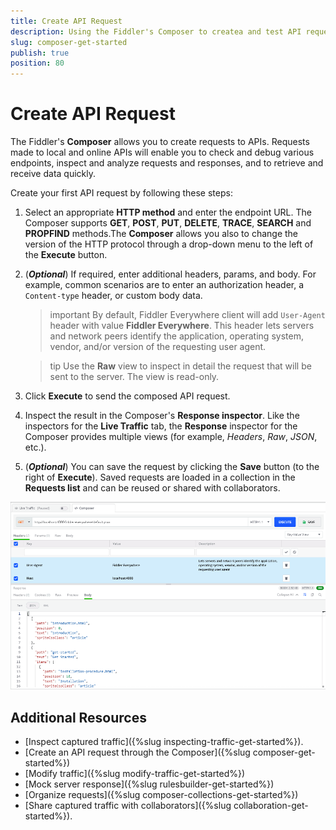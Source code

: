 ```yaml
---
title: Create API Request
description: Using the Fiddler's Composer to createa and test API requests
slug: composer-get-started
publish: true
position: 80
---
```


# Create API Request

The Fiddler's **Composer** allows you to create requests to APIs. Requests made to local and online APIs will enable you to check and debug various endpoints, inspect and analyze requests and responses, and to retrieve and receive data quickly.

Create your first API request by following these steps:

1. Select an appropriate **HTTP method** and enter the endpoint URL. The Composer supports **GET**, **POST**, **PUT**, **DELETE**, **TRACE**, **SEARCH** and **PROPFIND** methods.The **Composer** allows you also to change the version of the HTTP protocol through a drop-down menu to the left of the **Execute** button.

2. (**_Optional_**) If required, enter additional headers, params, and body. For example, common scenarios are to enter an authorization header, a `Content-type` header, or custom body data. 

    >important By default, Fiddler Everywhere client will add `User-Agent` header with value __Fiddler Everywhere__. This header lets servers and network peers identify the application, operating system, vendor, and/or version of the requesting user agent.

    >tip Use the **Raw** view to inspect in detail the request that will be sent to the server. The view is read-only.

3. Click **Execute** to send the composed API request.

4. Inspect the result in the Composer's **Response inspector**. Like the inspectors for the **Live Traffic** tab, the **Response** inspector for the Composer provides multiple views (for example, *Headers*, *Raw*, *JSON*, etc.).

5. (**_Optional_**) You can save the request by clicking the **Save** button (to the right of **Execute**). Saved requests are loaded in a collection in the **Requests list** and can be reused or shared with collaborators.

![Creating API request](../images/composer/create-api-request.png)

## Additional Resources

- [Inspect captured traffic]({%slug inspecting-traffic-get-started%}).
- [Create an API request through the Composer]({%slug composer-get-started%})
- [Modify traffic]({%slug modify-traffic-get-started%})
- [Mock server response]({%slug rulesbuilder-get-started%})
- [Organize requests]({%slug composer-collections-get-started%})
- [Share captured traffic with collaborators]({%slug collaboration-get-started%}).
